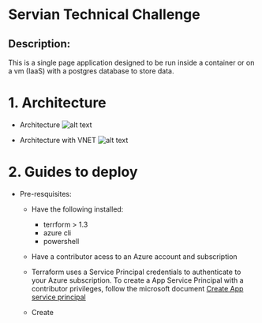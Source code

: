 # Servian Technical Challenge
## Description:
This is a single page application designed to be run inside a container or on a vm (IaaS) with a postgres database to store data. 

# 1. Architecture
- Architecture
![alt text](GTD-Improve-Architecture "Wish had time to build this")

- Architecture with VNET
![alt text](GTD-Improve-Architecture "Wish had time to build this")



# 2. Guides to deploy
 - Pre-resquisites:
    - Have the following installed:
        - terrform > 1.3
        - azure cli
        - powershell
    - Have a contributor acess to an Azure account and subscription 

    - Terraform uses a Service Principal credentials to authenticate to your Azure subscription. To create a App Service Principal with a contributor privileges, follow the microsoft document [Create App service principal](https://learn.microsoft.com/en-us/azure/active-directory/develop/howto-create-service-principal-portal)

    - Create 